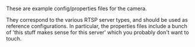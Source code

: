 These are example config/properties files for the camera.

They correspond to the various RTSP server types, and should be used
as reference configurations. In particular, the properties files include
a bunch of 'this stuff makes sense for this server' which you probably
don't want to touch.
